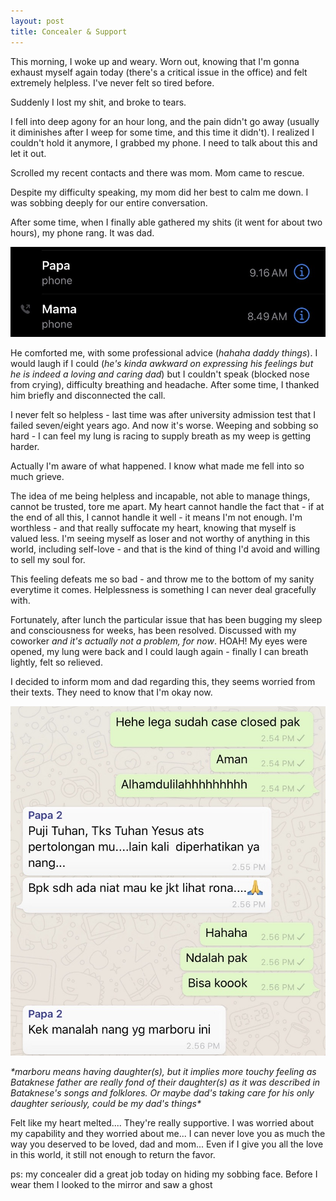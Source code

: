 ```yaml
---
layout: post
title: Concealer & Support
---
```


This morning, I woke up and weary. Worn out, knowing that I'm gonna exhaust myself again today (there's a critical issue in the office) and felt extremely helpless. I've never felt so tired before.

Suddenly I lost my shit, and broke to tears.

I fell into deep agony for an hour long, and the pain didn't go away (usually it diminishes after I weep for some time, and this time it didn't). I realized I couldn't hold it anymore, I grabbed my phone. I need to talk about this and let it out.

Scrolled my recent contacts and there was mom. Mom came to rescue.

Despite my difficulty speaking, my mom did her best to calm me down. I was sobbing deeply for our entire conversation.

After some time, when I finally able gathered my shits (it went for about two hours), my phone rang. It was dad.

<img src='https://raw.githubusercontent.com/martabacc/martabacc.github.io/master/public/post/IMG_2615.JPG'/>


He comforted me, with some professional advice (*hahaha daddy things*). I would laugh if I could (*he's kinda awkward on expressing his feelings but he is indeed a loving and caring dad*) but I couldn't speak (blocked nose from crying), difficulty breathing and headache. After some time, I thanked him briefly and disconnected the call.

I never felt so helpless - last time was after university admission test that I failed seven/eight years ago. And now it's worse. Weeping and sobbing so hard - I can feel my lung is racing to supply breath as my weep is getting harder.

Actually I'm aware of what happened. I know what made me fell into so much grieve.

The idea of me being helpless and incapable, not able to manage things, cannot be trusted, tore me apart. My heart cannot handle the fact that - if at the end of all this, I cannot handle it well - it means I'm not enough. I'm worthless - and that really suffocate my heart, knowing that myself is valued less. I'm seeing myself as loser and not worthy of anything in this world, including self-love - and that is the kind of thing I'd avoid and willing to sell my soul for.

This feeling defeats me so bad - and throw me to the bottom of my sanity everytime it comes. Helplessness is something I can never deal gracefully with.

Fortunately, after lunch the particular issue that has been bugging my sleep and consciousness for weeks, has been resolved. Discussed with my coworker *and it's actually not a problem, for now*. HOAH! My eyes were opened, my lung were back and I could laugh again - finally I can breath lightly, felt so relieved.

I decided to inform mom and dad regarding this, they seems worried from their texts. They need to know that I'm okay now.

<img src='https://raw.githubusercontent.com/martabacc/martabacc.github.io/master/public/post/IMG_2614.JPG'/>

*\*marboru means having daughter(s), but it implies more touchy feeling as Bataknese father are really fond of their daughter(s) as it was described in Bataknese's songs and folklores. Or maybe dad's taking care for his only daughter seriously, could be my dad's things\**

Felt like my heart melted.... They're really supportive. I was worried about my capability and they worried about me... I can never love you as much the way you deserved to be loved, dad and mom... Even if I give you all the love in this world, it still not enough to return the favor.

ps: my concealer did a great job today on hiding my sobbing face. Before I wear them I looked to the mirror and saw a ghost
